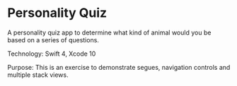 # Personality Quiz

A personality quiz app to determine what kind of animal would you be based on a series of questions.





Technology: Swift 4, Xcode 10

Purpose: This is an exercise to demonstrate segues, navigation controls and multiple stack views.
